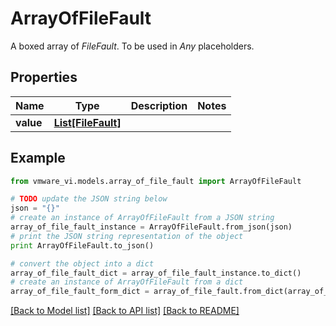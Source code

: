 # ArrayOfFileFault

A boxed array of *FileFault*. To be used in *Any* placeholders. 

## Properties
Name | Type | Description | Notes
------------ | ------------- | ------------- | -------------
**value** | [**List[FileFault]**](FileFault.md) |  | 

## Example

```python
from vmware_vi.models.array_of_file_fault import ArrayOfFileFault

# TODO update the JSON string below
json = "{}"
# create an instance of ArrayOfFileFault from a JSON string
array_of_file_fault_instance = ArrayOfFileFault.from_json(json)
# print the JSON string representation of the object
print ArrayOfFileFault.to_json()

# convert the object into a dict
array_of_file_fault_dict = array_of_file_fault_instance.to_dict()
# create an instance of ArrayOfFileFault from a dict
array_of_file_fault_form_dict = array_of_file_fault.from_dict(array_of_file_fault_dict)
```
[[Back to Model list]](../README.md#documentation-for-models) [[Back to API list]](../README.md#documentation-for-api-endpoints) [[Back to README]](../README.md)


